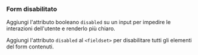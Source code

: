 ### Form disabilitato

Aggiungi l'attributo booleano `disabled` su un input per impedire le interazioni dell'utente e renderlo più chiaro.

<!-- STORY -->

Aggiungi l'attributo `disabled` al `<fieldset>` per disabilitare tutti gli elementi del form contenuti.
